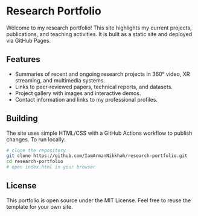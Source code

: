 # Research Portfolio

Welcome to my research portfolio! This site highlights my current projects, publications, and teaching activities. It is built as a static site and deployed via GitHub Pages.

## Features

- Summaries of recent and ongoing research projects in 360° video, XR streaming, and multimedia systems.
- Links to peer‑reviewed papers, technical reports, and datasets.
- Project gallery with images and interactive demos.
- Contact information and links to my professional profiles.

## Building

The site uses simple HTML/CSS with a GitHub Actions workflow to publish changes. To run locally:

```bash
# clone the repository
git clone https://github.com/IamArmanNikkhah/research-portfolio.git
cd research-portfolio
# open index.html in your browser
```

## License

This portfolio is open source under the MIT License. Feel free to reuse the template for your own site.
